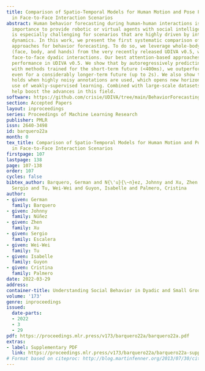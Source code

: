 ```yaml
---
title: Comparison of Spatio-Temporal Models for Human Motion and Pose Forecasting
  in Face-to-Face Interaction Scenarios
abstract: Human behavior forecasting during human-human interactions is of utmost
  importance to provide robotic or virtual agents with social intelligence. This problem
  is especially challenging for scenarios that are highly driven by interpersonal
  dynamics. In this work, we present the first systematic comparison of state-of-the-art
  approaches for behavior forecasting. To do so, we leverage whole-body annotations
  (face, body, and hands) from the very recently released UDIVA v0.5, which features
  face-to-face dyadic interactions. Our best attention-based approaches achieve state-of-the-art
  performance in UDIVA v0.5. We show that by autoregressively predicting the future
  with methods trained for the short-term future (<400ms), we outperform the baselines
  even for a considerably longer-term future (up to 2s). We also show that this finding
  holds when highly noisy annotations are used, which opens new horizons towards the
  use of weakly-supervised learning. Combined with large-scale datasets, this may
  help boost the advances in this field.
software: https://github.com/crisie/UDIVA/tree/main/BehaviorForecasting
section: Accepted Papers
layout: inproceedings
series: Proceedings of Machine Learning Research
publisher: PMLR
issn: 2640-3498
id: barquero22a
month: 0
tex_title: Comparison of Spatio-Temporal Models for Human Motion and Pose Forecasting
  in Face-to-Face Interaction Scenarios
firstpage: 107
lastpage: 138
page: 107-138
order: 107
cycles: false
bibtex_author: Barquero, German and N{\'u}{\~n}ez, Johnny and Xu, Zhen and Escalera,
  Sergio and Tu, Wei-Wei and Guyon, Isabelle and Palmero, Cristina
author:
- given: German
  family: Barquero
- given: Johnny
  family: Núñez
- given: Zhen
  family: Xu
- given: Sergio
  family: Escalera
- given: Wei-Wei
  family: Tu
- given: Isabelle
  family: Guyon
- given: Cristina
  family: Palmero
date: 2022-03-29
address:
container-title: Understanding Social Behavior in Dyadic and Small Group Interactions
volume: '173'
genre: inproceedings
issued:
  date-parts:
  - 2022
  - 3
  - 29
pdf: https://proceedings.mlr.press/v173/barquero22a/barquero22a.pdf
extras:
- label: Supplementary PDF
  link: https://proceedings.mlr.press/v173/barquero22a/barquero22a-supp.pdf
# Format based on citeproc: http://blog.martinfenner.org/2013/07/30/citeproc-yaml-for-bibliographies/
---
```

